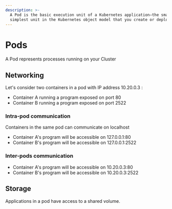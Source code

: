 ```yaml
---
description: >-
  A Pod is the basic execution unit of a Kubernetes application–the smallest and
  simplest unit in the Kubernetes object model that you create or deploy.
---
```


# Pods

A Pod represents processes running on your Cluster

## Networking

Let's consider two containers in a pod with IP address 10.20.0.3 :

* Container A running a program exposed on port 80
* Container B running a program exposed on port 2522

### Intra-pod communication

Containers in the same pod can communicate on localhost

* Container A's program will be accessible on 127.0.0.1:80
* Container B's program will be accessible on 127.0.0.1:2522

### Inter-pods communication

* Container A's program will be accessible on 10.20.0.3:80
* Container B's program will be accessible on 10.20.0.3:2522



## Storage

Applications in a pod have access to a shared volume.

